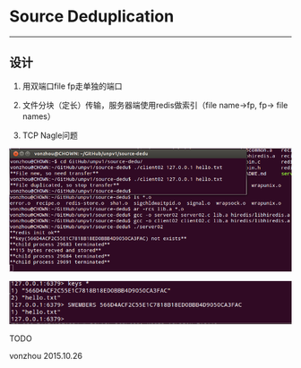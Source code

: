 # Source Deduplication
---



## 设计

1. 用双端口file fp走单独的端口

2. 文件分块（定长）传输，服务器端使用redis做索引（file name->fp, fp-> file names） 

3. TCP Nagle问题


![](server02_res.png)

![](server02_redis.png)



TODO 


vonzhou 2015.10.26
